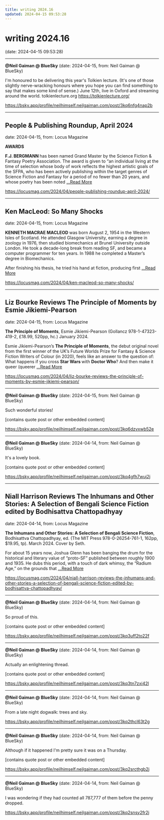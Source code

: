 ```yaml
---
title: writing 2024.16
updated: 2024-04-15 09:53:28
---
```


# writing 2024.16

(date: 2024-04-15 09:53:28)

---

**@Neil Gaiman @ BlueSky** (date: 2024-04-15, from: Neil Gaiman @ BlueSky)

I'm honoured to be delivering this year's Tolkien lecture. (It's one of those slightly nerve-wracking honours where you hope you can find something to say that makes some kind of sense.) June 12th, live in Oxford and streaming around the world.
tolkienlecture.org
https://tolkienlecture.org/ 

<https://bsky.app/profile/neilhimself.neilgaiman.com/post/3kq6nfg4nap2b>

---

## People & Publishing Roundup, April 2024

date: 2024-04-15, from: Locus Magazine

<div class="catheader"><strong>AWARDS</strong></div>

<p><strong>F.J. BERGMANN </strong>has been named Grand Master by the Sci­ence Fiction &#38; Fantasy Poetry Association. The award is given to “an individual living at the time of selection whose body of work reflects the highest artistic goals of the SFPA, who has been actively publishing within the target genres of Science Fiction and Fantasy for a period of no fewer than 20 years, and whose poetry has been noted  <a href="https://locusmag.com/2024/04/people-publishing-roundup-april-2024/" class="read-more">...Read More </a></p> 

<https://locusmag.com/2024/04/people-publishing-roundup-april-2024/>

---

## Ken MacLeod: So Many Shocks

date: 2024-04-15, from: Locus Magazine

<p></p>
<p><strong>KENNETH MACRAE MACLEOD </strong>was born August 2, 1954 in the Western Isles of Scotland. He attended Glasgow University, earning a degree in zoology in 1976, then studied biomechanics at Brunel University outside London. He took a decade-long break from reading SF, and became a computer programmer for ten years. In 1988 he completed a Master’s degree in Biomechanics.</p>
<p>After finishing his thesis, he tried his hand at fiction, producing first  <a href="https://locusmag.com/2024/04/ken-macleod-so-many-shocks/" class="read-more">...Read More </a></p> 

<https://locusmag.com/2024/04/ken-macleod-so-many-shocks/>

---

## Liz Bourke Reviews The Principle of Moments by Esmie Jikiemi-Pearson

date: 2024-04-15, from: Locus Magazine

<p><strong>The Principle of Moments</strong>, Esmie Jikiemi-Pearson (Gollancz 978-1-47323-419-2, £18.99, 520pp, hc.) January 2024.</p>
<p>Esmie Jikiemi-Pearson’s <strong>The Principle of Moments</strong>, the debut original novel from the first winner of the UK’s Future Worlds Prize for Fantasy &#38; Science Fiction Writers of Colour (in 2020), feels like an answer to the question of: What happens if you cross <strong>Star Wars </strong>with <strong>Doctor Who</strong>? And then make it queer (queerer  <a href="https://locusmag.com/2024/04/liz-bourke-reviews-the-principle-of-moments-by-esmie-jikiemi-pearson/" class="read-more">...Read More </a></p> 

<https://locusmag.com/2024/04/liz-bourke-reviews-the-principle-of-moments-by-esmie-jikiemi-pearson/>

---

**@Neil Gaiman @ BlueSky** (date: 2024-04-15, from: Neil Gaiman @ BlueSky)

Such wonderful stories!

[contains quote post or other embedded content] 

<https://bsky.app/profile/neilhimself.neilgaiman.com/post/3kq6dzvxwb52e>

---

**@Neil Gaiman @ BlueSky** (date: 2024-04-14, from: Neil Gaiman @ BlueSky)

It's a lovely book.

[contains quote post or other embedded content] 

<https://bsky.app/profile/neilhimself.neilgaiman.com/post/3kq4gfh7wuj2j>

---

## Niall Harrison Reviews The Inhumans and Other Stories: A Selection of Bengali Science Fiction edited by Bodhisattva Chattopadhyay

date: 2024-04-14, from: Locus Magazine

<p><strong>The Inhumans and Other Stories: A Selection of Bengali Science Fiction</strong>, Bodhisattva Chatto­padhyay, ed. (The MIT Press 978-0-26254-761-1, 162pp, $19.95, tp). March 2024. Cover by Seth.</p>
<p>For about 15 years now, Joshua Glenn has been banging the drum for the historical and literary value of “proto-SF” published between roughly 1900 and 1935. He dubs this period, with a touch of dark whimsy, the “Radium Age,” on the grounds that  <a href="https://locusmag.com/2024/04/niall-harrison-reviews-the-inhumans-and-other-stories-a-selection-of-bengali-science-fiction-edited-by-bodhisattva-chattopadhyay/" class="read-more">...Read More </a></p> 

<https://locusmag.com/2024/04/niall-harrison-reviews-the-inhumans-and-other-stories-a-selection-of-bengali-science-fiction-edited-by-bodhisattva-chattopadhyay/>

---

**@Neil Gaiman @ BlueSky** (date: 2024-04-14, from: Neil Gaiman @ BlueSky)

So proud of this.

[contains quote post or other embedded content] 

<https://bsky.app/profile/neilhimself.neilgaiman.com/post/3kq3uff2to22f>

---

**@Neil Gaiman @ BlueSky** (date: 2024-04-14, from: Neil Gaiman @ BlueSky)

Actually an enlightening thread.

[contains quote post or other embedded content] 

<https://bsky.app/profile/neilhimself.neilgaiman.com/post/3kq3tn7zxi42l>

---

**@Neil Gaiman @ BlueSky** (date: 2024-04-14, from: Neil Gaiman @ BlueSky)

From a late night dogwalk: trees and sky. 

<https://bsky.app/profile/neilhimself.neilgaiman.com/post/3kq2thcl63t2g>

---

**@Neil Gaiman @ BlueSky** (date: 2024-04-14, from: Neil Gaiman @ BlueSky)

Although if it happened I'm pretty sure it was on a Thursday.

[contains quote post or other embedded content] 

<https://bsky.app/profile/neilhimself.neilgaiman.com/post/3kq2srcthgb2j>

---

**@Neil Gaiman @ BlueSky** (date: 2024-04-14, from: Neil Gaiman @ BlueSky)

I was wondering if they had counted all 787,777 of them before the penny dropped. 

<https://bsky.app/profile/neilhimself.neilgaiman.com/post/3kq2snsy2fr2j>

